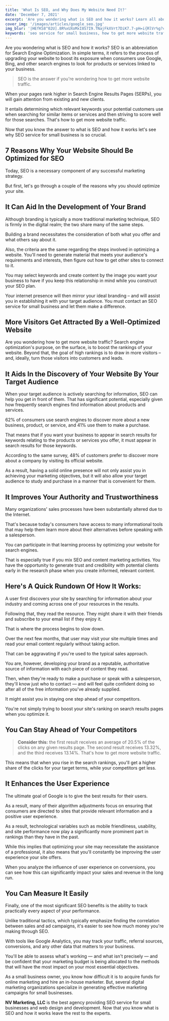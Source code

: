 ```yaml
---
title: 'What Is SEO, and Why Does My Website Need It?'
date: 'December 7, 2021'
excerpt: 'Are you wondering what is SEO and how it works? Learn all about SEO and why your small business website needs an effective SEO strategy.'
cover_img: '/images/articles/google_seo.jpg'
img_blur: '|HEfKS8^02U].8R%xUXoMxI8S7I9.TNajFkXVrt7DiK7.7-pH=i{RlVr%g?cMHS%bwo}Ndr;o$oy%#XmIA-BIVnMtSt7Rkr=Z$Nbt+ofoNS2NFs:?aJ:VXRk$|XARPjYt6RowtR.s+OGt2e:oMbbX9R*xtaeaKW=jEbIof'
keywords: 'seo service for small business, how to get more website traffic, what is seo and how it works'
---
```


Are you wondering what is SEO and how it works? SEO is an abbreviation for Search Engine Optimization. In simple terms, it refers to the process of upgrading your website to boost its exposure when consumers use Google, Bing, and other search engines to look for products or services linked to your business.

> SEO is the answer if you're wondering how to get more website traffic.

When your pages rank higher in Search Engine Results Pages (SERPs), you will gain attention from existing and new clients.

It entails determining which relevant keywords your potential customers use when searching for similar items or services and then striving to score well for those searches. That's how to get more website traffic.

Now that you know the answer to what is SEO and how it works let's see why SEO service for small business is so crucial.

## 7 Reasons Why Your Website Should Be Optimized for SEO

Today, SEO is a necessary component of any successful marketing strategy.

But first, let's go through a couple of the reasons why you should optimize your site.

## It Can Aid In the Development of Your Brand

Although branding is typically a more traditional marketing technique, SEO is firmly in the digital realm; the two share many of the same steps.

Building a brand necessitates the consideration of both what you offer and what others say about it.

Also, the criteria are the same regarding the steps involved in optimizing a website. You'll need to generate material that meets your audience's requirements and interests, then figure out how to get other sites to connect to it.

You may select keywords and create content by the image you want your business to have if you keep this relationship in mind while you construct your SEO plan.

Your internet presence will then mirror your ideal branding – and will assist you in establishing it with your target audience. You must contact an SEO service for small business and let them make a difference.

## More Visitors Get Attracted By a Well-Optimized Website

Are you wondering how to get more website traffic? Search engine optimization's purpose, on the surface, is to boost the rankings of your website. Beyond that, the goal of high rankings is to draw in more visitors – and, ideally, turn those visitors into customers and leads.

## It Aids In the Discovery of Your Website By Your Target Audience

When your target audience is actively searching for information, SEO can help you get in front of them. That has significant potential, especially given how frequently search engines find information about products and services.

62% of consumers use search engines to discover more about a new business, product, or service, and 41% use them to make a purchase.

That means that if you want your business to appear in search results for keywords relating to the products or services you offer, it must appear in search results for those keywords.

According to the same survey, 48% of customers prefer to discover more about a company by visiting its official website.

As a result, having a solid online presence will not only assist you in achieving your marketing objectives, but it will also allow your target audience to study and purchase in a manner that is convenient for them.

## It Improves Your Authority and Trustworthiness

Many organizations' sales processes have been substantially altered due to the Internet.

That's because today's consumers have access to many informational tools that may help them learn more about their alternatives before speaking with a salesperson.

You can participate in that learning process by optimizing your website for search engines.

That is especially true if you mix SEO and content marketing activities. You have the opportunity to generate trust and credibility with potential clients early in the research phase when you create informed, relevant content.

## Here's A Quick Rundown Of How It Works:

A user first discovers your site by searching for information about your industry and coming across one of your resources in the results.

Following that, they read the resource. They might share it with their friends and subscribe to your email list if they enjoy it.

That is where the process begins to slow down.

Over the next few months, that user may visit your site multiple times and read your email content regularly without taking action.

That can be aggravating if you're used to the typical sales approach.

You are, however, developing your brand as a reputable, authoritative source of information with each piece of content they read.

Then, when they're ready to make a purchase or speak with a salesperson, they'll know just who to contact — and will feel quite confident doing so after all of the free information you've already supplied.

It might assist you in staying one step ahead of your competitors.

You're not simply trying to boost your site's ranking on search results pages when you optimize it.

## You Can Stay Ahead of Your Competitors

> **Consider this:** the first result receives an average of 20.5% of the clicks on any given results page. The second result receives 13.32%, and the third receives 13.14%. That's how to get more website traffic.

This means that when you rise in the search rankings, you'll get a higher share of the clicks for your target terms, while your competitors get less.

## It Enhances the User Experience

The ultimate goal of Google is to give the best results for their users.

As a result, many of their algorithm adjustments focus on ensuring that consumers are directed to sites that provide relevant information and a positive user experience.

As a result, technological variables such as mobile friendliness, usability, and site performance now play a significantly more prominent part in rankings than they have in the past.

While this implies that optimizing your site may necessitate the assistance of a professional, it also means that you'll constantly be improving the user experience your site offers.

When you analyze the influence of user experience on conversions, you can see how this can significantly impact your sales and revenue in the long run.

## You Can Measure It Easily

Finally, one of the most significant SEO benefits is the ability to track practically every aspect of your performance.

Unlike traditional tactics, which typically emphasize finding the correlation between sales and ad campaigns, it's easier to see how much money you're making through SEO.

With tools like Google Analytics, you may track your traffic, referral sources, conversions, and any other data that matters to your business.

You'll be able to assess what's working — and what isn't precisely — and be confident that your marketing budget is being allocated to the methods that will have the most impact on your most essential objectives.

As a small business owner, you know how difficult it is to acquire funds for online marketing and hire an in-house marketer. But, several digital marketing organizations specialize in generating effective marketing campaigns for small businesses.

**NV Marketing, LLC** is the best agency providing SEO service for small businesses and web design and development. Now that you know what is SEO and how it works leave the rest to the experts.
